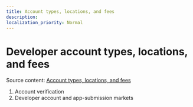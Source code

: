 ```yaml
---
title: Account types, locations, and fees
description: 
localization_priority: Normal
---
```


# Developer account types, locations, and fees

Source content: [Account types, locations, and fees](https://docs.microsoft.com/en-us/windows/uwp/publish/account-types-locations-and-fees)

1.	Account verification
2.	Developer account and app-submission markets
